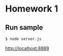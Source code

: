 # Homework 1

## Run sample
    $ node server.js
[http://localhost:8889](http://localhost:8889/music)


